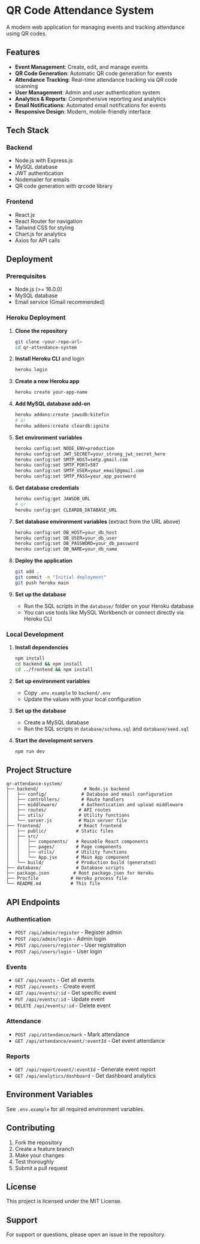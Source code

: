 # QR Code Attendance System

A modern web application for managing events and tracking attendance using QR codes.

## Features

- **Event Management**: Create, edit, and manage events
- **QR Code Generation**: Automatic QR code generation for events
- **Attendance Tracking**: Real-time attendance tracking via QR code scanning
- **User Management**: Admin and user authentication system
- **Analytics & Reports**: Comprehensive reporting and analytics
- **Email Notifications**: Automated email notifications for events
- **Responsive Design**: Modern, mobile-friendly interface

## Tech Stack

### Backend
- Node.js with Express.js
- MySQL database
- JWT authentication
- Nodemailer for emails
- QR code generation with qrcode library

### Frontend
- React.js
- React Router for navigation
- Tailwind CSS for styling
- Chart.js for analytics
- Axios for API calls

## Deployment

### Prerequisites
- Node.js (>= 16.0.0)
- MySQL database
- Email service (Gmail recommended)

### Heroku Deployment

1. **Clone the repository**
   ```bash
   git clone <your-repo-url>
   cd qr-attendance-system
   ```

2. **Install Heroku CLI** and login
   ```bash
   heroku login
   ```

3. **Create a new Heroku app**
   ```bash
   heroku create your-app-name
   ```

4. **Add MySQL database add-on**
   ```bash
   heroku addons:create jawsdb:kitefin
   # or
   heroku addons:create cleardb:ignite
   ```

5. **Set environment variables**
   ```bash
   heroku config:set NODE_ENV=production
   heroku config:set JWT_SECRET=your_strong_jwt_secret_here
   heroku config:set SMTP_HOST=smtp.gmail.com
   heroku config:set SMTP_PORT=587
   heroku config:set SMTP_USER=your_email@gmail.com
   heroku config:set SMTP_PASS=your_app_password
   ```

6. **Get database credentials**
   ```bash
   heroku config:get JAWSDB_URL
   # or
   heroku config:get CLEARDB_DATABASE_URL
   ```

7. **Set database environment variables** (extract from the URL above)
   ```bash
   heroku config:set DB_HOST=your_db_host
   heroku config:set DB_USER=your_db_user
   heroku config:set DB_PASSWORD=your_db_password
   heroku config:set DB_NAME=your_db_name
   ```

8. **Deploy the application**
   ```bash
   git add .
   git commit -m "Initial deployment"
   git push heroku main
   ```

9. **Set up the database**
   - Run the SQL scripts in the `database/` folder on your Heroku database
   - You can use tools like MySQL Workbench or connect directly via Heroku CLI

### Local Development

1. **Install dependencies**
   ```bash
   npm install
   cd backend && npm install
   cd ../frontend && npm install
   ```

2. **Set up environment variables**
   - Copy `.env.example` to `backend/.env`
   - Update the values with your local configuration

3. **Set up the database**
   - Create a MySQL database
   - Run the SQL scripts in `database/schema.sql` and `database/seed.sql`

4. **Start the development servers**
   ```bash
   npm run dev
   ```

## Project Structure

```
qr-attendance-system/
├── backend/                 # Node.js backend
│   ├── config/             # Database and email configuration
│   ├── controllers/        # Route handlers
│   ├── middleware/         # Authentication and upload middleware
│   ├── routes/            # API routes
│   ├── utils/             # Utility functions
│   └── server.js          # Main server file
├── frontend/              # React frontend
│   ├── public/           # Static files
│   ├── src/
│   │   ├── components/   # Reusable React components
│   │   ├── pages/        # Page components
│   │   ├── utils/        # Utility functions
│   │   └── App.jsx       # Main App component
│   └── build/            # Production build (generated)
├── database/             # Database scripts
├── package.json         # Root package.json for Heroku
├── Procfile            # Heroku process file
└── README.md           # This file
```

## API Endpoints

### Authentication
- `POST /api/admin/register` - Register admin
- `POST /api/admin/login` - Admin login
- `POST /api/users/register` - User registration
- `POST /api/users/login` - User login

### Events
- `GET /api/events` - Get all events
- `POST /api/events` - Create event
- `GET /api/events/:id` - Get specific event
- `PUT /api/events/:id` - Update event
- `DELETE /api/events/:id` - Delete event

### Attendance
- `POST /api/attendance/mark` - Mark attendance
- `GET /api/attendance/event/:eventId` - Get event attendance

### Reports
- `GET /api/report/event/:eventId` - Generate event report
- `GET /api/analytics/dashboard` - Get dashboard analytics

## Environment Variables

See `.env.example` for all required environment variables.

## Contributing

1. Fork the repository
2. Create a feature branch
3. Make your changes
4. Test thoroughly
5. Submit a pull request

## License

This project is licensed under the MIT License.

## Support

For support or questions, please open an issue in the repository.